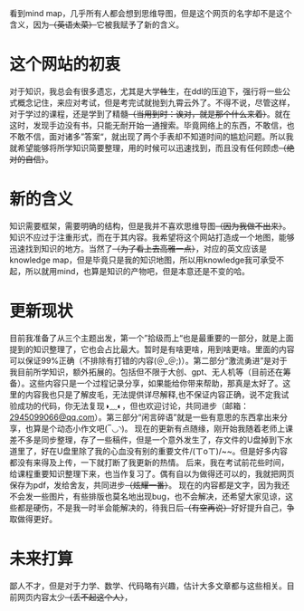 看到mind map，几乎所有人都会想到思维导图，但是这个网页的名字却不是这个含义，因为~~（英语太菜）~~它被我赋予了新的含义。
# 这个网站的初衷
对于知识，我总会有很多遗忘，尤其是大学~~牲~~生，在ddl的压迫下，强行将一些公式概念记住，来应对考试，但是考完试就抛到九霄云外了。不得不说，尽管这样，对于学过的课程，还是学到了精髓~~（当用到时：诶对，就是那个什么来着）~~。就在这时，发现手边没有书，只能无耐开始一通搜索。毕竟网络上的东西，不敢信，也不敢不信，面对诸多”答案“，就出现了两个手表却不知道时间的尴尬问题。所以我就希望能够将所学知识简要整理，用的时候可以迅速找到，而且没有任何顾虑~~（绝对的自信）~~。
# 新的含义
知识需要框架，需要明确的结构，但是我并不喜欢思维导图~~（因为我做不出来）~~。知识不应过于注重形式，而在于其内容。我希望将这个网站打造成一个地图，能够迅速找到知识的地方。当然了~~（为了看上去高雅一点）~~，对应的英文应该是knowledge map，但是毕竟只是我的知识地图，所以用knowledge我可承受不起，所以就用mind，也算是知识的产物吧，但是本意还是不变的哈。
# 更新现状
目前我准备了从三个主题出发，第一个”拾级而上“也是最重要的一部分，就是上面提到的知识整理了，它也会占比最大。暂时是有啥更啥，用到啥更啥。里面的内容可以保证99%正确（不排除有打错的内容(＠\_＠;)）。第二部分“激流勇进”是对于我目前所学知识，额外拓展的。包括但不限于大创、gpt、无人机等（目前还在筹备）。这些内容只是一个过程记录分享，如果能给你带来帮助，那真是太好了。这里的内容我也只是了解皮毛，无法提供详尽解释,也不保证内容正确，说不定我试验成功的代码，你无法复现◑﹏◐，但也欢迎讨论，共同进步（邮箱： 2945099066@qq.com）。第三部分“闲言碎语”就是一些有意思的东西拿出来分享，也算是个动态小作文吧(‾◡◝)。
现在的更新有点随缘，刚开始我随着老师上课差不多是同步整理，存了一些稿件，但是一个意外发生了，存文件的U盘掉到下水道里了，好在U盘里除了我的心血没有别的重要文件/(ㄒoㄒ)/\~\~。但是好多内容都没有来得及上传，一下就打断了我更新的热情。
后来，我在考试前花些时间，给课程重要知识整理下来，也当作复习了。偶有自以为做得还可以的，我就把网页保存为pdf，发给舍友，共同进步~~（炫耀一番）~~。
现在的内容都是文字，因为我还不会发一些图片，有些排版也莫名地出现bug，也不会解决，还希望大家见谅，这些都是硬伤，不是我一时半会能解决的，待我日后~~（有空再说）~~好好提升自己，争取做得更好。
# 未来打算
鄙人不才，但是对于力学、数学、代码略有兴趣，估计大多文章都与这些相关。目前网页内容太少~~（丢不起这个人）~~，